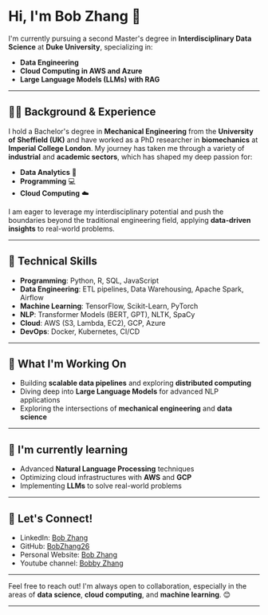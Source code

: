 # Hi, I'm Bob Zhang 👋

I'm currently pursuing a second Master's degree in **Interdisciplinary Data Science** at **Duke University**, specializing in:

- **Data Engineering**
- **Cloud Computing in AWS and Azure**
- **Large Language Models (LLMs) with RAG**

---

## 👨‍🔬 Background & Experience

I hold a Bachelor's degree in **Mechanical Engineering** from the **University of Sheffield (UK)** and have worked as a PhD researcher in **biomechanics** at **Imperial College London**. My journey has taken me through a variety of **industrial** and **academic sectors**, which has shaped my deep passion for:

- **Data Analytics** 🧠
- **Programming** 💻
- **Cloud Computing** ☁️

I am eager to leverage my interdisciplinary potential and push the boundaries beyond the traditional engineering field, applying **data-driven insights** to real-world problems.

---

## 🔧 Technical Skills

- **Programming**: Python, R, SQL, JavaScript
- **Data Engineering**: ETL pipelines, Data Warehousing, Apache Spark, Airflow
- **Machine Learning**: TensorFlow, Scikit-Learn, PyTorch
- **NLP**: Transformer Models (BERT, GPT), NLTK, SpaCy
- **Cloud**: AWS (S3, Lambda, EC2), GCP, Azure
- **DevOps**: Docker, Kubernetes, CI/CD

---

## 🚀 What I'm Working On

- Building **scalable data pipelines** and exploring **distributed computing**
- Diving deep into **Large Language Models** for advanced NLP applications
- Exploring the intersections of **mechanical engineering** and **data science**

---

## 🌱 I'm currently learning

- Advanced **Natural Language Processing** techniques
- Optimizing cloud infrastructures with **AWS** and **GCP**
- Implementing **LLMs** to solve real-world problems

---

## 🤝 Let's Connect!

- LinkedIn: [Bob Zhang](https://www.linkedin.com/in/bobzhang26/)
- GitHub: [BobZhang26](https://github.com/BobZhang26)
- Personal Website: [Bob Zhang](https://bobzhangzz.gitlab.io/mystaticwebsite/)
- Youtube channel: [Bobby Zhang](https://www.youtube.com/@bobbyzhang9455)

---

Feel free to reach out! I'm always open to collaboration, especially in the areas of **data science**, **cloud computing**, and **machine learning**. 😊

---
